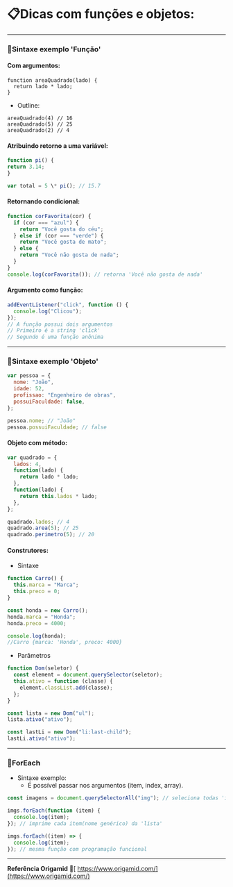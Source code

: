 # 📋Dicas com funções e objetos:

---

### :gem:Sintaxe exemplo 'Função'

#### Com argumentos:

```
function areaQuadrado(lado) {
  return lado * lado;
}
```

- Outline:

```
areaQuadrado(4) // 16
areaQuadrado(5) // 25
areaQuadrado(2) // 4
```

#### Atribuindo retorno a uma variável:

```javascript
function pi() {
return 3.14;
}

var total = 5 \* pi(); // 15.7
```

#### Retornando condicional:

```javascript
function corFavorita(cor) {
  if (cor === "azul") {
    return "Você gosta do céu";
  } else if (cor === "verde") {
    return "Você gosta de mato";
  } else {
    return "Você não gosta de nada";
  }
}
console.log(corFavorita()); // retorna 'Você não gosta de nada'
```

#### Argumento como função:

```javascript
addEventListener("click", function () {
  console.log("Clicou");
});
// A função possui dois argumentos
// Primeiro é a string 'click'
// Segundo é uma função anônima
```

---

### :gem:Sintaxe exemplo 'Objeto'

```javascript
var pessoa = {
  nome: "João",
  idade: 52,
  profissao: "Engenheiro de obras",
  possuiFaculdade: false,
};

pessoa.nome; // "João"
pessoa.possuiFaculdade; // false
```

#### Objeto com método:

```javascript
var quadrado = {
  lados: 4,
  function(lado) {
    return lado * lado;
  },
  function(lado) {
    return this.lados * lado;
  },
};

quadrado.lados; // 4
quadrado.area(5); // 25
quadrado.perimetro(5); // 20
```

#### Construtores:

- Sintaxe

```javascript
function Carro() {
  this.marca = "Marca";
  this.preco = 0;
}

const honda = new Carro();
honda.marca = "Honda";
honda.preco = 4000;

console.log(honda);
//Carro {marca: 'Honda', preco: 4000}
```

- Parâmetros

```javascript
function Dom(seletor) {
  const element = document.querySelector(seletor);
  this.ativo = function (classe) {
    element.classList.add(classe);
  };
}

const lista = new Dom("ul");
lista.ativo("ativo");

const lastLi = new Dom("li:last-child");
lastLi.ativo("ativo");
```

---

### :gem:ForEach

- Sintaxe exemplo:
  - É possível passar nos argumentos (item, index, array).

```javascript
const imagens = document.querySelectorAll("img"); // seleciona todas 'img' que estão no html

imgs.forEach(function (item) {
  console.log(item);
}); // imprime cada item(nome genérico) da 'lista'

imgs.forEach((item) => {
  console.log(item);
}); // mesma função com programação funcional
```

---

**Referência Origamid** :mega:[ https://www.origamid.com/](https://www.origamid.com/)
